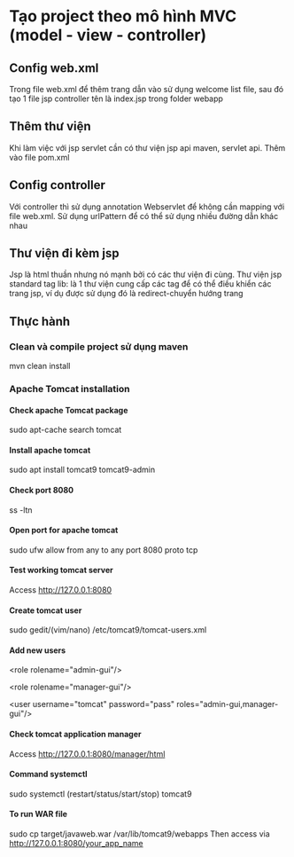 # Tạo project theo mô hình MVC (model - view - controller)

## Config web.xml

Trong file web.xml để thêm trang dẫn vào sử dụng welcome list file, sau đó tạo 1 file jsp controller tên là index.jsp trong folder webapp

## Thêm thư viện

Khi làm việc với jsp servlet cần có thư viện jsp api maven, servlet api. Thêm vào file pom.xml

## Config controller

Với controller thì sử dụng annotation Webservlet để không cần mapping với file web.xml. Sử dụng urlPattern để có thể sử dụng nhiều đường dẫn khác nhau

## Thư viện đi kèm jsp

Jsp là html thuần nhưng nó mạnh bởi có các thư viện đi cùng.
Thư viện jsp standard tag lib: là 1 thư viện cung cấp các tag để có thể điều khiển các trang jsp, ví dụ được sử dụng đó là redirect-chuyển hướng trang

## Thực hành

### Clean và compile project sử dụng maven

mvn clean install

### Apache Tomcat installation

#### Check apache Tomcat package

sudo apt-cache search tomcat

#### Install apache tomcat

sudo apt install tomcat9 tomcat9-admin

#### Check port 8080

ss -ltn

#### Open port for apache tomcat

sudo ufw allow from any to any port 8080 proto tcp

#### Test working tomcat server

Access <http://127.0.0.1:8080>

#### Create tomcat user

sudo gedit/(vim/nano) /etc/tomcat9/tomcat-users.xml

#### Add new users

\<role rolename="admin-gui"/>

\<role rolename="manager-gui"/>

\<user username="tomcat" password="pass" roles="admin-gui,manager-gui"/>

#### Check tomcat application manager

Access <http://127.0.0.1:8080/manager/html>

#### Command systemctl

sudo systemctl (restart/status/start/stop) tomcat9

#### To run WAR file

sudo cp target/javaweb.war /var/lib/tomcat9/webapps
Then access via <http://127.0.0.1:8080/your_app_name>

